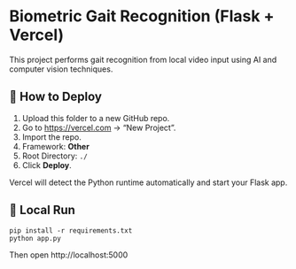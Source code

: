 # Biometric Gait Recognition (Flask + Vercel)

This project performs gait recognition from local video input using AI and computer vision techniques.

## 🚀 How to Deploy
1. Upload this folder to a new GitHub repo.
2. Go to https://vercel.com → “New Project”.
3. Import the repo.
4. Framework: **Other**
5. Root Directory: `./`
6. Click **Deploy**.

Vercel will detect the Python runtime automatically and start your Flask app.

## 🧩 Local Run
```
pip install -r requirements.txt
python app.py
```

Then open http://localhost:5000

